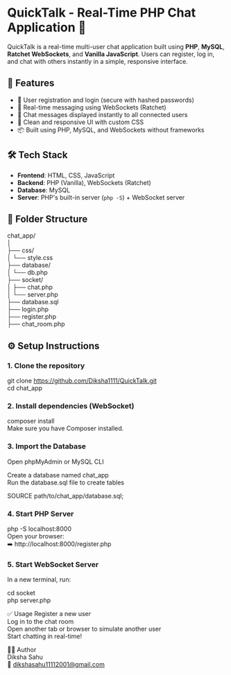 # QuickTalk - Real-Time PHP Chat Application 💬

QuickTalk is a real-time multi-user chat application built using **PHP**, **MySQL**, **Ratchet WebSockets**, and **Vanilla JavaScript**. Users can register, log in, and chat with others instantly in a simple, responsive interface.

## 🚀 Features

- 🔐 User registration and login (secure with hashed passwords)
- 💬 Real-time messaging using WebSockets (Ratchet)
- 📄 Chat messages displayed instantly to all connected users
- 🎨 Clean and responsive UI with custom CSS
- 📦 Built using PHP, MySQL, and WebSockets without frameworks

## 🛠️ Tech Stack

- **Frontend**: HTML, CSS, JavaScript
- **Backend**: PHP (Vanilla), WebSockets (Ratchet)
- **Database**: MySQL
- **Server**: PHP's built-in server (`php -S`) + WebSocket server

## 📂 Folder Structure
chat_app/<br>
│<br>
├── css/<br>
│ └── style.css<br>
├── database/<br>
│ └── db.php<br>
├── socket/<br>
│ ├── chat.php <br>
│ └── server.php <br>
├── database.sql <br>
├── login.php <br>
├── register.php <br>
├── chat_room.php <br>

## ⚙️ Setup Instructions

### 1. Clone the repository

git clone https://github.com/Diksha1111/QuickTalk.git<br>
cd chat_app

### 2. Install dependencies (WebSocket)
composer install<br>
Make sure you have Composer installed.

### 3. Import the Database
Open phpMyAdmin or MySQL CLI

Create a database named chat_app<br>
Run the database.sql file to create tables<br>

SOURCE path/to/chat_app/database.sql;

### 4. Start PHP Server

php -S localhost:8000<br>
Open your browser:<br>
➡️ http://localhost:8000/register.php

### 5. Start WebSocket Server
In a new terminal, run:

cd socket<br>
php server.php

✅ Usage
Register a new user<br>
Log in to the chat room<br>
Open another tab or browser to simulate another user<br>
Start chatting in real-time!<br>


👩‍💻 Author<br>
Diksha Sahu<br>
📧 dikshasahu11112001@gmail.com


